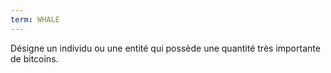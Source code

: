 ```yaml
---
term: WHALE
---
```


Désigne un individu ou une entité qui possède une quantité très importante de bitcoins.

